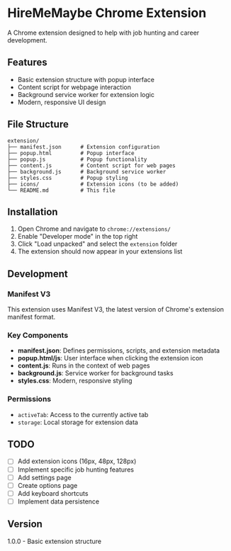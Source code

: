 # HireMeMaybe Chrome Extension

A Chrome extension designed to help with job hunting and career development.

## Features

- Basic extension structure with popup interface
- Content script for webpage interaction
- Background service worker for extension logic
- Modern, responsive UI design

## File Structure

```
extension/
├── manifest.json      # Extension configuration
├── popup.html         # Popup interface
├── popup.js           # Popup functionality
├── content.js         # Content script for web pages
├── background.js      # Background service worker
├── styles.css         # Popup styling
├── icons/             # Extension icons (to be added)
└── README.md          # This file
```

## Installation

1. Open Chrome and navigate to `chrome://extensions/`
2. Enable "Developer mode" in the top right
3. Click "Load unpacked" and select the `extension` folder
4. The extension should now appear in your extensions list

## Development

### Manifest V3
This extension uses Manifest V3, the latest version of Chrome's extension manifest format.

### Key Components

- **manifest.json**: Defines permissions, scripts, and extension metadata
- **popup.html/js**: User interface when clicking the extension icon
- **content.js**: Runs in the context of web pages
- **background.js**: Service worker for background tasks
- **styles.css**: Modern, responsive styling

### Permissions

- `activeTab`: Access to the currently active tab
- `storage`: Local storage for extension data

## TODO

- [ ] Add extension icons (16px, 48px, 128px)
- [ ] Implement specific job hunting features
- [ ] Add settings page
- [ ] Create options page
- [ ] Add keyboard shortcuts
- [ ] Implement data persistence

## Version

1.0.0 - Basic extension structure
